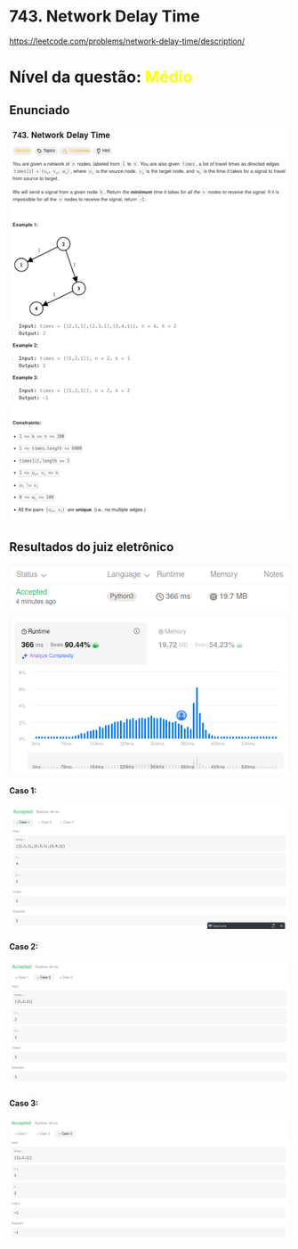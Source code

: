 # 743. Network Delay Time

https://leetcode.com/problems/network-delay-time/description/

# Nível da questão:  <span style="color: yellow;">Médio</span>

## Enunciado

![](/Assets/Q2_media/Q2_enunciado.png)

## Resultados do juiz eletrônico
![](/Assets/Q2_media/Q2_resultado.png)

![](/Assets/Q2_media/Q2_status.png)

#### Caso 1:
![](/Assets/Q2_media/Q2_case1.png)

#### Caso 2:
![](/Assets/Q2_media/Q2_case2.png)

#### Caso 3:
![](/Assets/Q2_media/Q2_case3.png)